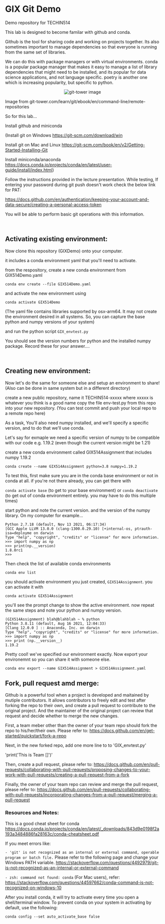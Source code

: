 # GIX Git Demo
Demo repository for TECHIN514


This lab is designed to become familar with github and conda.  

Github is the tool for sharing code and working on projects together.  Its also sometimes important to manage dependencies so that everyone is running from the same set of libraries.

We can do this with package managers or with  virtual environments. conda is a popular package manager that makes it easy to manage a list of library dependencies that might need to be installed, and its popular for data science applications, and not language specific.  poetry is another one which is increasing popularity, but specific to python. 

<p align="center">
  <img src="https://github.com/manidarla/GIXdemo/blob/main/git-tower.png" alt="git-tower image"/>
</p>

Image from git-tower.com/learn/git/ebook/en/command-line/remote-repositories

So for this lab... 

Install github and miniconda

(Install git on Windows
https://git-scm.com/download/win

Install git on Mac and Linux
https://git-scm.com/book/en/v2/Getting-Started-Installing-Git

Install miniconda/anaconda
https://docs.conda.io/projects/conda/en/latest/user-guide/install/index.html)


Follow the instructions provided in the lecture presentation. While testing, If entering your password during git push doesn't work check the below link for PAT:

https://docs.github.com/en/authentication/keeping-your-account-and-data-secure/creating-a-personal-access-token

You will be able to perform basic git operations with this information.

&nbsp; 

## Activating existing environment:

Now clone this repository (GIXDemo) onto your computer.

it includes a conda environment yaml that you'll need to activate.

from the respository, create a new conda environment from GIX514Demo.yaml

`conda env create --file GIX514Demo.yaml`

and activate the new environment using

`conda activate GIX514Demo`

(The yaml file contains libraries supported by osx-arm64. It may not create the environment desired in all systems. So, you can capture the base python and numpy versions of your system)


and run the python script `GIX_envtest.py`

You should see the version numbers for python and the installed numpy package. Record these for your answer.... 

&nbsp; 
&nbsp; 
&nbsp; 


## Creating new environment:
Now let's do the same for someone else and setup an environment to share! (Also can be done in same system but in a different directory)

create a new public repository, name it TECHIN514-xxxxx where xxxxx is whatever you think is a good name copy the file env-test.py from this repo into your new repository. (You can test commit and push your local repo to a remote repo here)

As a task, You'll also need numpy installed, and we'll specify a specific version, and to do that we'll use conda.

Let's say for exmaple we need a specific version of numpy to be compatible with our code e.g. 1.19.2 (even though the current version might be 1.21)

create a new conda environment called GIX514Assignment that includes numpy 1.19.2

`conda create --name GIX514Assignment python=3.8 numpy=1.19.2`

To test this, first make sure you are in the conda base environment or not in conda at all.  if you're not there already, you can get there with

`conda activate base` (to get to your base environment)
or
`conda deactivate` (to get out of conda environment entirely.  you may have to do this multiple times)


start python and note the current version.  and the version of the numpy library.  On my computer for example... 

```
Python 2.7.18 (default, Nov 13 2021, 06:17:34)
[GCC Apple LLVM 13.0.0 (clang-1300.0.29.10) [+internal-os, ptrauth-isa=deployme on darwin
Type "help", "copyright", "credits" or "license" for more information.
>>> import numpy as np
>>> print(np.__version)
1.8.0rc1
>>>
```

Then check the list of available conda environments 

`conda env list`

you should activate environment you just created, `GIX514Assignment`.  you can activate it with

`conda activate GIX514Assignment`

you'll see the prompt change to show the active environment.  now repeat the same steps and note your python and numpy version.

```
(GIX514Assignment) blah@blahblah ~ % python
Python 3.8.11 (default, Aug 16 2021, 12:04:33)
[Clang 12.0.0 ] :: Anaconda, Inc. on darwin
Type "help", "copyright", "credits" or "license" for more information.
>>> import numpy as np
>>> print (np.__version__)
1.19.2
```

Pretty cool!  we've specified our environment exactly.
Now export your environemnt so you can share it with someone else.

`conda env export --name GIX514Assignment > GIX514Assignment.yaml`

## Fork, pull request amd merge:
Github is a powerful tool when a project is developed and maitained by mutiple contributors. It allows contributors to freely edit and test after forking the repo to their own, and create a pull request to contribute to the original project. And the maintainer of the original project can review that request and decide whether to merge the new changes.

First, a team meber other than the owner of your team repo should fork the repo to his/her/their own. Please refer to: https://docs.github.com/en/get-started/quickstart/fork-a-repo

Next, in the new forked repo, add one more line to to 'GIX_envtest.py'

'print('This is Team []')'

Then, create a pull request, please refer to: https://docs.github.com/en/pull-requests/collaborating-with-pull-requests/proposing-changes-to-your-work-with-pull-requests/creating-a-pull-request-from-a-fork

Finally, the owner of your team repo can review and merge the pull request, please refer to: https://docs.github.com/en/pull-requests/collaborating-with-pull-requests/incorporating-changes-from-a-pull-request/merging-a-pull-request

### Resources and Notes:
This is a good cheat sheet for conda https://docs.conda.io/projects/conda/en/latest/_downloads/843d9e0198f2a193a3484886fa28163c/conda-cheatsheet.pdf

If you meet errors like:

`- 'git' is not recognized as an internal or external command, operable program or batch file.`
Please refer to the following page and change your Windows PATH variable.
https://stackoverflow.com/questions/4492979/git-is-not-recognized-as-an-internal-or-external-command

`- zsh: command not found: conda`
(For Mac users), refer:
https://stackoverflow.com/questions/44597662/conda-command-is-not-recognized-on-windows-10

After you install conda, it will try to activate every time you open a shell/terminal window.  To prevent conda on your system in activating by default, use the following:

`conda config --set auto_activate_base false`

